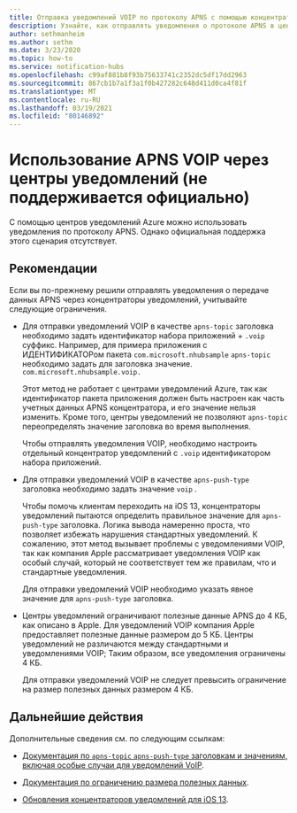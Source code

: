 ```yaml
---
title: Отправка уведомлений VOIP по протоколу APNS с помощью концентраторов уведомлений Azure
description: Узнайте, как отправлять уведомления о протоколе APNS в центрах уведомлений Azure (не поддерживается официально).
author: sethmanheim
ms.author: sethm
ms.date: 3/23/2020
ms.topic: how-to
ms.service: notification-hubs
ms.openlocfilehash: c99af881b8f93b75633741c2352dc5df17dd2963
ms.sourcegitcommit: 867cb1b7a1f3a1f0b427282c648d411d0ca4f81f
ms.translationtype: MT
ms.contentlocale: ru-RU
ms.lasthandoff: 03/19/2021
ms.locfileid: "80146892"
---
```

# <a name="use-apns-voip-through-notification-hubs-not-officially-supported"></a>Использование APNS VOIP через центры уведомлений (не поддерживается официально)

С помощью центров уведомлений Azure можно использовать уведомления по протоколу APNS. Однако официальная поддержка этого сценария отсутствует.

## <a name="considerations"></a>Рекомендации

Если вы по-прежнему решили отправлять уведомления о передаче данных APNS через концентраторы уведомлений, учитывайте следующие ограничения.

- Для отправки уведомлений VOIP в качестве `apns-topic` заголовка необходимо задать идентификатор набора приложений + `.voip` суффикс. Например, для примера приложения с ИДЕНТИФИКАТОРом пакета `com.microsoft.nhubsample` `apns-topic` необходимо задать для заголовка значение. `com.microsoft.nhubsample.voip.`

   Этот метод не работает с центрами уведомлений Azure, так как идентификатор пакета приложения должен быть настроен как часть учетных данных APNS концентратора, и его значение нельзя изменить. Кроме того, центры уведомлений не позволяют `apns-topic` переопределять значение заголовка во время выполнения.

   Чтобы отправлять уведомления VOIP, необходимо настроить отдельный концентратор уведомлений с `.voip` идентификатором набора приложений.

- Для отправки уведомлений VOIP в качестве `apns-push-type` заголовка необходимо задать значение `voip` .

   Чтобы помочь клиентам переходить на iOS 13, концентраторы уведомлений пытаются определить правильное значение для `apns-push-type` заголовка. Логика вывода намеренно проста, что позволяет избежать нарушения стандартных уведомлений. К сожалению, этот метод вызывает проблемы с уведомлениями VOIP, так как компания Apple рассматривает уведомления VOIP как особый случай, который не соответствует тем же правилам, что и стандартные уведомления.

   Для отправки уведомлений VOIP необходимо указать явное значение для `apns-push-type` заголовка.

- Центры уведомлений ограничивают полезные данные APNS до 4 КБ, как описано в Apple. Для уведомлений VOIP компания Apple предоставляет полезные данные размером до 5 КБ. Центры уведомлений не различаются между стандартными и уведомлениями VOIP; Таким образом, все уведомления ограничены 4 КБ.

   Для отправки уведомлений VOIP не следует превысить ограничение на размер полезных данных размером 4 КБ.

## <a name="next-steps"></a>Дальнейшие действия

Дополнительные сведения см. по следующим ссылкам:

- [Документация по `apns-topic` `apns-push-type` заголовкам и значениям, включая особые случаи для уведомлений VoIP](https://developer.apple.com/documentation/usernotifications/setting_up_a_remote_notification_server/sending_notification_requests_to_apns).

- [Документация по ограничению размера полезных данных](https://developer.apple.com/documentation/usernotifications/setting_up_a_remote_notification_server/generating_a_remote_notification).

- [Обновления концентраторов уведомлений для iOS 13](push-notification-updates-ios-13.md#apns-push-type).
